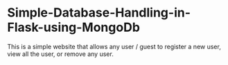 # Simple-Database-Handling-in-Flask-using-MongoDb
This is a simple website that allows any user / guest to register a new user, view all the user, or remove any user.

